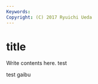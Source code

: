 ```yaml
---
Keywords:
Copyright: (C) 2017 Ryuichi Ueda
---
```


# title

Write contents here.
test

test gaibu


